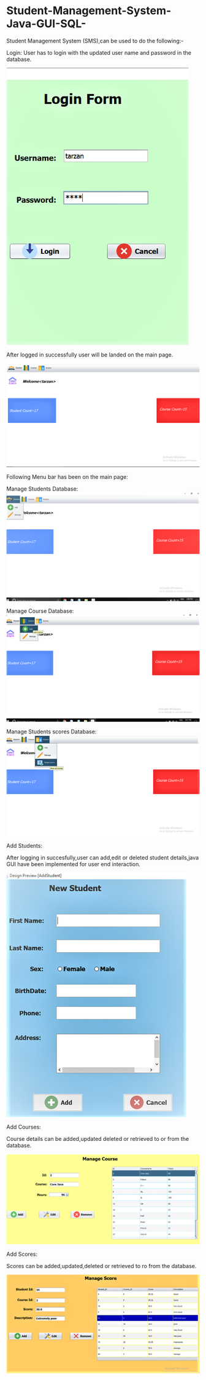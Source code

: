 # Student-Management-System-Java-GUI-SQL-
Student Management System (SMS),can be used to do the following:-

Login:
User has to login with the updated user name and password in the database.

<img src="Project Images/Login Form.png">

After logged in successfully user will be landed on the main page.

<img src="Project Images/Main Form.png">

Following Menu bar has been on the main page:


Manage Students Database: 
<img src="Project Images/Add Student Options.png">


Manage Course Database:
<img src="Project Images/Add Course Options.png">


Manage Students scores Database:
<img src="Project Images/Add Scores Options.png">


Add Students:

After logging in succesfully,user can add,edit or deleted student details,java GUI have been implemented for user end interaction.

<img src="Project Images/Add Student.png">


Add Courses:

Course details can be added,updated deleted or retrieved to or from the database.

<img src="Project Images/Manage Courses.png">

Add Scores:

Scores can be added,updated,deleted or retrieved to ro from the database.

<img src="Project Images/Manage Scores.png">
